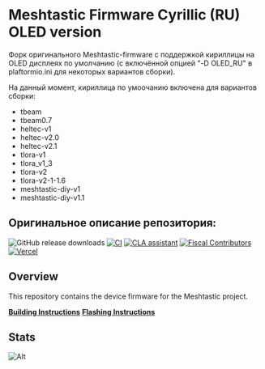 # Meshtastic Firmware Cyrillic (RU) OLED version

Форк оригинального Meshtastic-firmware с поддержкой кириллицы на OLED дисплеях по умолчанию (с включённой опцией "-D OLED_RU" в plaftormio.ini для некоторых вариантов сборки).

На данный момент, кириллица по умоочанию включена для вариантов сборки:
- tbeam
- tbeam0.7
- heltec-v1
- heltec-v2.0
- heltec-v2.1
- tlora-v1
- tlora_v1_3
- tlora-v2
- tlora-v2-1-1.6
- meshtastic-diy-v1
- meshtastic-diy-v1.1

## Оригинальное описание репозитория:

![GitHub release downloads](https://img.shields.io/github/downloads/meshtastic/meshtastic-device/total)
[![CI](https://img.shields.io/github/workflow/status/meshtastic/Meshtastic-device/CI?label=actions&logo=github&color=yellow)](https://github.com/meshtastic/repo/actions/workflows/main_matrix.yml)
[![CLA assistant](https://cla-assistant.io/readme/badge/meshtastic/Meshtastic-device)](https://cla-assistant.io/meshtastic/Meshtastic-device)
[![Fiscal Contributors](https://opencollective.com/meshtastic/tiers/badge.svg?label=Fiscal%20Contributors&color=deeppink)](https://opencollective.com/meshtastic/)
[![Vercel](https://img.shields.io/static/v1?label=Powered%20by&message=Vercel&style=flat&logo=vercel&color=000000)](https://vercel.com?utm_source=meshtastic&utm_campaign=oss)

## Overview

This repository contains the device firmware for the Meshtastic project.


**[Building Instructions](https://meshtastic.org/docs/developers/Firmware/build)**
**[Flashing Instructions](https://meshtastic.org/docs/getting-started/flashing-firmware/)**

## Stats

![Alt](https://repobeats.axiom.co/api/embed/99a2cf5622bb4807f9e8c3b86589f1133cce58a2.svg 'Repobeats analytics image')

